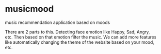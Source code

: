 # musicmood
music recommendation application based on moods

There are 2 parts to this. Detecting face emotion like Happy, Sad, Angry, etc. Then based on that emotion filter the music.
We can add more features like automatically changing the theme of the website based on your mood, etc.
